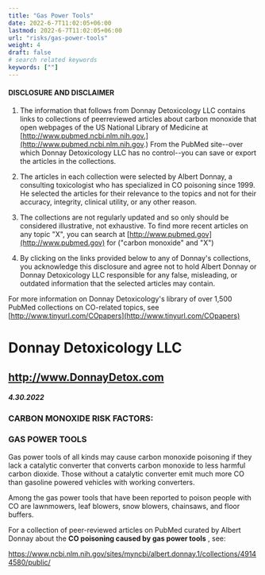 ```yaml
---
title: "Gas Power Tools"
date: 2022-6-7T11:02:05+06:00
lastmod: 2022-6-7T11:02:05+06:00
url: "risks/gas-power-tools"
weight: 4
draft: false
# search related keywords
keywords: [""]
---
```


#### DISCLOSURE AND DISCLAIMER 

1) The information that follows from Donnay Detoxicology LLC contains links to collections of peerreviewed articles about carbon monoxide that open webpages of the US National Library of Medicine at [http://www.pubmed.ncbi.nlm.nih.gov.](http://www.pubmed.ncbi.nlm.nih.gov.) From the PubMed site--over which Donnay Detoxicology LLC has no control--you can save or export the articles in the collections. 

2) The articles in each collection were selected by Albert Donnay, a consulting toxicologist who has specialized in CO poisoning since 1999. He selected the articles for their relevance to the topics and not for their accuracy, integrity, clinical utility, or any other reason. 

3) The collections are not regularly updated and so only should be considered illustrative, not exhaustive. To find more recent articles on any topic "X", you can search at [http://www.pubmed.gov](http://www.pubmed.gov) for ("carbon monoxide" and "X") 

4) By clicking on the links provided below to any of Donnay's collections, you acknowledge this disclosure and agree not to hold Albert Donnay or Donnay Detoxicology LLC responsible for any false, misleading, or outdated information that the selected articles may contain. 

For more information on Donnay Detoxicology's library of over 1,500 PubMed collections on CO-related topics, see [http://www.tinyurl.com/COpapers](http://www.tinyurl.com/COpapers) 


# Donnay Detoxicology LLC 

## http://www.DonnayDetox.com 

##### 4.30.2022 

### CARBON MONOXIDE RISK FACTORS: 

### GAS POWER TOOLS 

Gas power tools of all kinds may cause carbon monoxide poisoning if they lack a catalytic converter that converts carbon monoxide to less harmful carbon dioxide. Those without a catalytic converter emit much more CO than gasoline powered vehicles with working converters. 

Among the gas power tools that have been reported to poison people with CO are lawnmowers, leaf blowers, snow blowers, chainsaws, and floor buffers. 

For a collection of peer-reviewed articles on PubMed curated by Albert Donnay about the **CO poisoning caused by gas power tools** , see: 

 https://www.ncbi.nlm.nih.gov/sites/myncbi/albert.donnay.1/collections/49144580/public/ 


